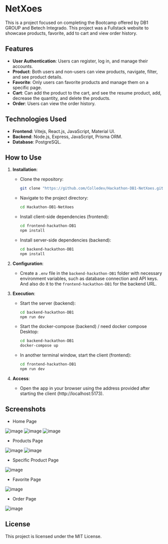 # NetXoes

This is a project focused on completing the Bootcamp offered by DB1 GROUP and Betech Integrado. This project was a Fullstack website to showcase products, favorite, add to cart and view order history.

## Features

-   **User Authentication**: Users can register, log in, and manage their accounts.
-   **Product**: Both users and non-users can view products, navigate, filter, and see product details.
-   **Favorite**: Only users can favorite products and manage them on a specific page.
-   **Cart**: Can add the product to the cart, and see the resume product, add, decrease the quantity, and delete the products.
-   **Order**: Users can view the order history.

## Technologies Used

-   **Frontend**: Vitejs, React.js, JavaScript, Material UI.
-   **Backend**: Node.js, Express, JavaScript, Prisma ORM.
-   **Database**: PostgreSQL.

## How to Use

1. **Installation**:

    - Clone the repository:

        ```bash
        git clone "https://github.com/Colledev/Hackathon-DB1-NetXoes.git"
        ```

    - Navigate to the project directory:

        ```bash
        cd Hackathon-DB1-NetXoes
        ```

    - Install client-side dependencies (frontend):

        ```bash
        cd frontend-hackathon-DB1
        npm install
        ```

    - Install server-side dependencies (backend):

        ```bash
        cd backend-hackathon-DB1
        npm install
        ```

2. **Configuration**:

    - Create a `.env` file in the `backend-hackathon-DB1` folder with necessary environment variables, such as database connection and API keys. And also do it to the `frontend-hackathon-DB1` for the backend URL.

3. **Execution**:

    - Start the server (backend):

        ```bash
        cd backend-hackathon-DB1
        npm run dev
        ```

    - Start the docker-compose (backend) / need docker compose Desktop:

        ```bash
        cd backend-hackathon-DB1
        docker-compose up
        ```

    - In another terminal window, start the client (frontend):

        ```bash
        cd frontend-hackathon-DB1
        npm run dev
        ```

4. **Access**:
    - Open the app in your browser using the address provided after starting the client (http://localhost:5173).

## Screenshots

- Home Page

![image](https://github.com/Colledev/Hackathon-DB1-NetXoes/assets/112740912/27c02c61-de8b-478e-ab32-a0ab1349c5c7)
![image](https://github.com/Colledev/Hackathon-DB1-NetXoes/assets/112740912/09fb58bf-687d-4de6-9aa9-9c084d90aeb7)
![image](https://github.com/Colledev/Hackathon-DB1-NetXoes/assets/112740912/5766047e-cb1a-471d-85de-3716d4b89900)

- Products Page

![image](https://github.com/Colledev/Hackathon-DB1-NetXoes/assets/112740912/f332ea7d-1b5b-4abe-8f08-163af98fe2df)
![image](https://github.com/Colledev/Hackathon-DB1-NetXoes/assets/112740912/3a641b2d-f52f-4d25-9926-a3a08e47fe75)

- Specific Product Page

![image](https://github.com/Colledev/Hackathon-DB1-NetXoes/assets/112740912/411142cb-98d3-4ea8-a609-c637b592e0c5)

- Favorite Page

![image](https://github.com/Colledev/Hackathon-DB1-NetXoes/assets/112740912/ddc51be3-6732-4b6e-a17b-03e210b156d3)

- Order Page

![image](https://github.com/Colledev/Hackathon-DB1-NetXoes/assets/112740912/a94ca860-5147-4fc7-be3e-6a888512cd0c)

## License

This project is licensed under the MIT License.
